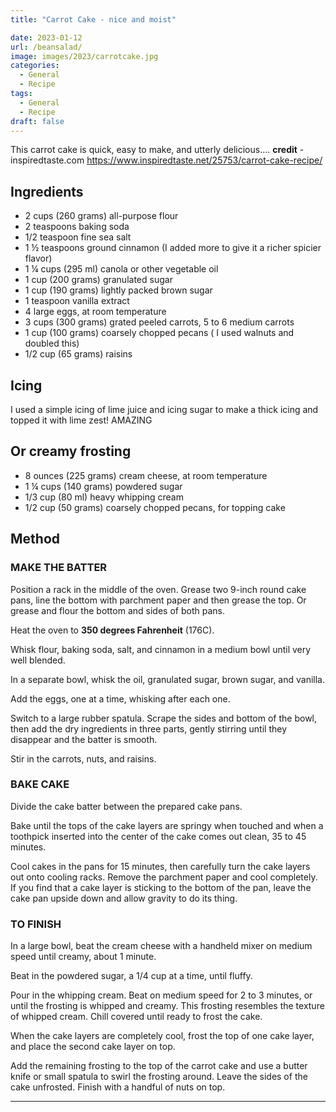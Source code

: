 ```yaml
---
title: "Carrot Cake - nice and moist"

date: 2023-01-12
url: /beansalad/
image: images/2023/carrotcake.jpg
categories:
  - General
  - Recipe
tags:
  - General
  - Recipe
draft: false
---
```

This carrot cake is quick, easy to make, and utterly delicious.... **credit** - inspiredtaste.com
https://www.inspiredtaste.net/25753/carrot-cake-recipe/
<!--more-->
## Ingredients

- 2 cups (260 grams) all-purpose flour
- 2 teaspoons baking soda
- 1/2 teaspoon fine sea salt
- 1 ½ teaspoons ground cinnamon (I added more to give it a richer spicier flavor)
- 1 ¼ cups (295 ml) canola or other vegetable oil
- 1 cup (200 grams) granulated sugar
- 1 cup (190 grams) lightly packed brown sugar
- 1 teaspoon vanilla extract
- 4 large eggs, at room temperature
- 3 cups (300 grams) grated peeled carrots, 5 to 6 medium carrots
- 1 cup (100 grams) coarsely chopped pecans ( I used walnuts and doubled this)
- 1/2 cup (65 grams) raisins

## Icing 

I used a simple icing of lime juice and icing sugar to make a thick icing and topped it with lime zest! AMAZING

## Or creamy frosting

- 8 ounces (225 grams) cream cheese, at room temperature
- 1 ¼ cups (140 grams) powdered sugar
- 1/3 cup (80 ml) heavy whipping cream
- 1/2 cup (50 grams) coarsely chopped pecans, for topping cake

## Method

### MAKE THE BATTER
Position a rack in the middle of the oven. Grease two 9-inch round cake pans, line the bottom with parchment paper and then grease the top. Or grease and flour the bottom and sides of both pans.

Heat the oven to **350 degrees Fahrenheit** (176C).

Whisk flour, baking soda, salt, and cinnamon in a medium bowl until very well blended.

In a separate bowl, whisk the oil, granulated sugar, brown sugar, and vanilla.

Add the eggs, one at a time, whisking after each one.

Switch to a large rubber spatula. Scrape the sides and bottom of the bowl, then add the dry ingredients in three parts, gently stirring until they disappear and the batter is smooth.

Stir in the carrots, nuts, and raisins.

### BAKE CAKE
Divide the cake batter between the prepared cake pans.

Bake until the tops of the cake layers are springy when touched and when a toothpick inserted into the center of the cake comes out clean, 35 to 45 minutes.

Cool cakes in the pans for 15 minutes, then carefully turn the cake layers out onto cooling racks. Remove the parchment paper and cool completely. If you find that a cake layer is sticking to the bottom of the pan, leave the cake pan upside down and allow gravity to do its thing.

### TO FINISH

In a large bowl, beat the cream cheese with a handheld mixer on medium speed until creamy, about 1 minute.

Beat in the powdered sugar, a 1/4 cup at a time, until fluffy.

Pour in the whipping cream. Beat on medium speed for 2 to 3 minutes, or until the frosting is whipped and creamy. This frosting resembles the texture of whipped cream. Chill covered until ready to frost the cake.

When the cake layers are completely cool, frost the top of one cake layer, and place the second cake layer on top.

Add the remaining frosting to the top of the carrot cake and use a butter knife or small spatula to swirl the frosting around. Leave the sides of the cake unfrosted. Finish with a handful of nuts on top.



---
